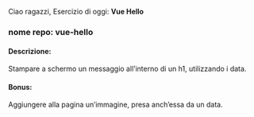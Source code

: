 Ciao ragazzi,
Esercizio di oggi: **Vue Hello**

### nome repo: vue-hello

#### Descrizione:

Stampare a schermo un messaggio all’interno di un h1, utilizzando i data.

#### Bonus:

Aggiungere alla pagina un’immagine, presa anch’essa da un data.